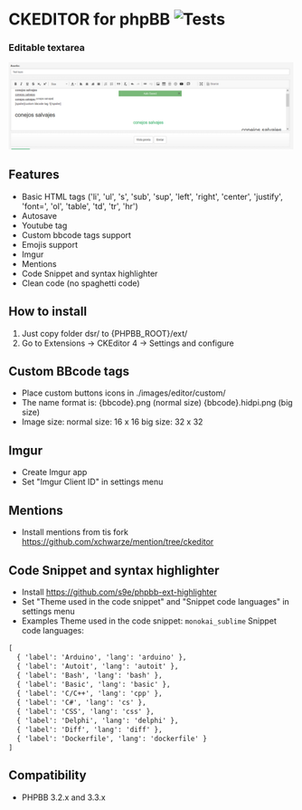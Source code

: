 # CKEDITOR for phpBB ![Tests](https://github.com/xchwarze/ckeditor-phpbb/workflows/Tests/badge.svg?branch=master)

### Editable textarea
![Example of editor](docs/example.png)

## Features
* Basic HTML tags ('li', 'ul', 's', 'sub', 'sup', 'left', 'right', 'center', 'justify', 'font=', 'ol', 'table', 'td', 'tr', 'hr')
* Autosave
* Youtube tag
* Custom bbcode tags support
* Emojis support
* Imgur
* Mentions
* Code Snippet and syntax highlighter
* Clean code (no spaghetti code)

## How to install
1. Just copy folder dsr/ to {PHPBB_ROOT}/ext/
2. Go to Extensions -> CKEditor 4 -> Settings and configure

## Custom BBcode tags
* Place custom buttons icons in ./images/editor/custom/
* The name format is:
	{bbcode}.png (normal size)
	{bbcode}.hidpi.png (big size)
* Image size:
	normal size: 16 x 16
	big size: 32 x 32

## Imgur
* Create Imgur app
* Set "Imgur Client ID" in settings menu

## Mentions
* Install mentions from tis fork https://github.com/xchwarze/mention/tree/ckeditor

## Code Snippet and syntax highlighter
* Install https://github.com/s9e/phpbb-ext-highlighter
* Set "Theme used in the code snippet" and "Snippet code languages" in settings menu
* Examples
Theme used in the code snippet: `monokai_sublime`
Snippet code languages:
```
[
  { 'label': 'Arduino', 'lang': 'arduino' },
  { 'label': 'Autoit', 'lang': 'autoit' },
  { 'label': 'Bash', 'lang': 'bash' },
  { 'label': 'Basic', 'lang': 'basic' },
  { 'label': 'C/C++', 'lang': 'cpp' },
  { 'label': 'C#', 'lang': 'cs' },
  { 'label': 'CSS', 'lang': 'css' },
  { 'label': 'Delphi', 'lang': 'delphi' },
  { 'label': 'Diff', 'lang': 'diff' },
  { 'label': 'Dockerfile', 'lang': 'dockerfile' }
]
```

## Compatibility ##
* PHPBB 3.2.x and 3.3.x
